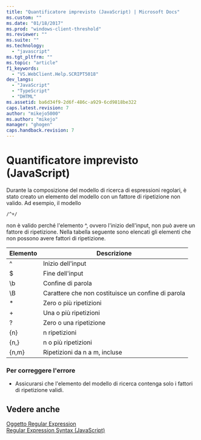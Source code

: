 ```yaml
---
title: "Quantificatore imprevisto (JavaScript) | Microsoft Docs"
ms.custom: ""
ms.date: "01/18/2017"
ms.prod: "windows-client-threshold"
ms.reviewer: ""
ms.suite: ""
ms.technology: 
  - "javascript"
ms.tgt_pltfrm: ""
ms.topic: "article"
f1_keywords: 
  - "VS.WebClient.Help.SCRIPT5018"
dev_langs: 
  - "JavaScript"
  - "TypeScript"
  - "DHTML"
ms.assetid: ba6d34f9-2d6f-486c-a929-6cd9818be322
caps.latest.revision: 7
author: "mikejo5000"
ms.author: "mikejo"
manager: "ghogen"
caps.handback.revision: 7
---
```

# Quantificatore imprevisto (JavaScript)
Durante la composizione del modello di ricerca di espressioni regolari, è stato creato un elemento del modello con un fattore di ripetizione non valido.  Ad esempio, il modello  
  
```  
/^+/  
```  
  
 non è valido perché l'elemento ^, ovvero l'inizio dell'input, non può avere un fattore di ripetizione.  Nella tabella seguente sono elencati gli elementi che non possono avere fattori di ripetizione.  
  
|Elemento|Descrizione|  
|--------------|-----------------|  
|^|Inizio dell'input|  
|$|Fine dell'input|  
|\\b|Confine di parola|  
|\\B|Carattere che non costituisce un confine di parola|  
|\*|Zero o più ripetizioni|  
|\+|Una o più ripetizioni|  
|?|Zero o una ripetizione|  
|{n}|n ripetizioni|  
|{n,}|n o più ripetizioni|  
|{n,m}|Ripetizioni da n a m, incluse|  
  
### Per correggere l'errore  
  
-   Assicurarsi che l'elemento del modello di ricerca contenga solo i fattori di ripetizione validi.  
  
## Vedere anche  
 [Oggetto Regular Expression](../../javascript/reference/regular-expression-object-javascript.md)   
 [Regular Expression Syntax \(JavaScript\)](http://msdn.microsoft.com/it-it/ab0766e1-7037-45ed-aa23-706f58358c0e)